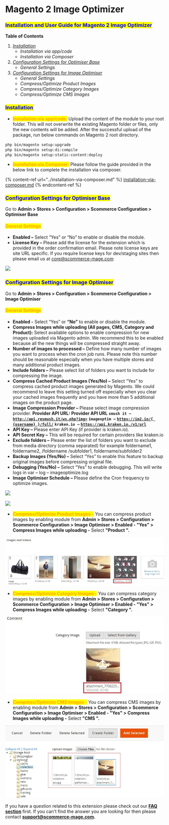 # Magento 2 Image Optimizer

### <mark style="color:blue;">Installation and User Guide for Magento 2 Image Optimizer</mark>&#x20;

**Table of Contents**

1. [_Installation_ ](magento-2-image-optimizer.md#\_toc\_250004)
   * _Installation via app/code_&#x20;
   * _Installation via Composer_
2. [_Configuration Settings for Optimiser Base_ ](magento-2-image-optimizer.md#\_toc\_250003)
   * _General Settings_&#x20;
3. [_Configuration Settings for Image Optimiser_ ](magento-2-image-optimizer.md#\_toc\_250001)
   * _General Settings_&#x20;
   * _Compress/Optimize Product Images_&#x20;
   * _Compress/Optimize Category Images_&#x20;
   * _Compress/Optimize CMS Images_&#x20;

### <mark style="color:blue;">Installation</mark> <a href="#_toc_250004" id="_toc_250004"></a>

* <mark style="color:orange;">**Installation via app/code:**</mark> Upload the content of the module to your root folder. This will not overwrite the existing Magento folder or files, only the new contents will be added. After the successful upload of the package, run below commands on Magento 2 root directory.

```
php bin/magento setup:upgrade
php bin/magento setup:di:compile
php bin/magento setup:static-content:deploy
```

* <mark style="color:orange;">**Installation via Composer:**</mark> Please follow the guide provided in the below link to complete the installation via composer.

{% content-ref url="../installation-via-composer.md" %}
[installation-via-composer.md](../installation-via-composer.md)
{% endcontent-ref %}

### <mark style="color:blue;">Configuration Settings for Optimiser Base</mark> <a href="#_toc_250003" id="_toc_250003"></a>

Go to **Admin > Stores > Configuration > Scommerce Configuration > Optimiser Base**

#### <mark style="color:orange;">General Settings</mark> <a href="#_toc_250002" id="_toc_250002"></a>

* **Enabled –** Select “Yes” or “No” to enable or disable the module.
* **License Key –** Please add the license for the extension which is provided in the order confirmation email. Please note license keys are site URL specific. If you require license keys for dev/staging sites then please email us at [core@scommerce-mage.com](mailto:core@scommerce-mage.com)

![](../../.gitbook/assets/config\_speed.png)

### <mark style="color:blue;">Configuration Settings for Image Optimiser</mark> <a href="#_toc_250001" id="_toc_250001"></a>

Go to **Admin > Stores > Configuration > Scommerce Configuration > Image Optimiser**

#### <mark style="color:orange;">General Settings</mark> <a href="#_toc_250000" id="_toc_250000"></a>

* **Enabled -** Select “Yes” or **“**No**”** to enable or disable the module.
* **Compress Images while uploading (All pages, CMS, Category and Product):** Select available options to enable compression for new images uploaded via Magento admin. We recommend this to be enabled because all the new things will be compressed straight away.
* **Number of images to processed –** Define how many number of images you want to process when the cron job runs. Please note this number should be reasonable especially when you have multiple stores and many additional product images.
* **Include folders –** Please select list of folders you want to include for compressing the image.
* **Compress Cached Product Images (Yes/No) –** Select “Yes” to compress cached product images generated by Magento. We could recommend to leave this setting turned off especially when you clear your cached images frequently and you have more than 5 additional images on the product page.
* **Image Compression Provider –** Please select image compression provider.  **Provider API URL: Provider API URL `smush it –`** [**`http://api.resmush.it/ws.php?img=`**](http://api.resmush.it/ws.php?img) **`imageoptim –`** [**`https://im2.io/{ {username} }/full/`**](https://im2.io/%7B%20%7Busername%7D%20%7D/full/) **`kraken.io –`** [**`https://api.kraken.io./v1/url`**](https://api.kraken.io/v1)
* **API Key –** Please enter API Key (if provider is kraken.io).
* **API Secret Key –** This will be required for certain providers like kraken.io
* **Exclude folders –** Please enter the list of folders you want to exclude from media directory (comma separated) for example foldername1, foldername2, /foldername /subfolder1, foldername/subfolder2
* **Backup Images (Yes/No) –** Select “Yes” to enable this feature to backup original images before compressing original file.
* **Debugging (Yes/No) –** Select “Yes” to enable debugging. This will write logs in var – log – imageoptimize.log
* **Image Optimiser Schedule –** Please define the Cron frequency to optimize images.

![](../../.gitbook/assets/image\_general1.png)

![](../../.gitbook/assets/image\_general2.png)

* <mark style="color:orange;">**Compress/Optimize Product Images -**</mark> You can compress product images by enabling module from **Admin > Stores > Configuration > Scommerce Configuration > Image Optimiser > Enabled - "Yes" > Compress Images while uploading -** Select **"Product ".**

![](<../../.gitbook/assets/8 (52)>)

* <mark style="color:orange;">**Compress/Optimize Category Images -**</mark> You can compress category images by enabling module from **Admin > Stores > Configuration > Scommerce Configuration > Image Optimiser > Enabled - "Yes" > Compress Images while uploading -** Select **"Category ".**

![](<../../.gitbook/assets/9 (31)>)

* <mark style="color:orange;">**Compress/Optimize CMS Images -**</mark> You can compress CMS images by enabling module from **Admin > Stores > Configuration > Scommerce Configuration > Image Optimiser > Enabled - "Yes" > Compress Images while uploading -** Select **"CMS ".**

![](<../../.gitbook/assets/10 (28)>)

If you have a question related to this extension please check out our  [**FAQ section**](https://www.scommerce-mage.com/magento-2-image-optimizer.html#faq) first. If you can't find the answer you are looking for then please contact [**support@scommerce-mage.com**](mailto:core@scommerce-mage.com)**.**
